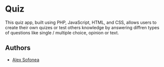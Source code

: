 # Quiz

This quiz app, built using PHP, JavaScript, HTML, and CSS, allows users to create their own quizes or test others knowledge by answering diffren types of questions like single / multiple choice, opinion or text.

## Authors

- [Alex Sofonea](https://github.com/Alex05007)
